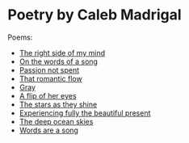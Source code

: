 Poetry by Caleb Madrigal
======

Poems:

* [The right side of my mind](https://github.com/calebmadrigal/poetry/blob/master/the-right-side-of-my-mind.md)
* [On the words of a song](https://github.com/calebmadrigal/poetry/blob/master/on-the-words-of-a-song.md)
* [Passion not spent](https://github.com/calebmadrigal/poetry/blob/master/passion-not-spent.md)
* [That romantic flow](https://github.com/calebmadrigal/poetry/blob/master/that-romantic-flow.md)
* [Gray](https://github.com/calebmadrigal/poetry/blob/master/gray.md)
* [A flip of her eyes](https://github.com/calebmadrigal/poetry/blob/master/a-flip-of-her-eyes.md)
* [The stars as they shine](https://github.com/calebmadrigal/poetry/blob/master/the-stars-as-they-shine.md)
* [Experiencing fully the beautiful present](https://github.com/calebmadrigal/poetry/blob/master/experiencing-fully-the-beautiful-present.md)
* [The deep ocean skies](https://github.com/calebmadrigal/poetry/blob/master/the-deep-ocean-skies.md)
* [Words are a song](https://github.com/calebmadrigal/poetry/blob/master/words-are-a-song.md)


